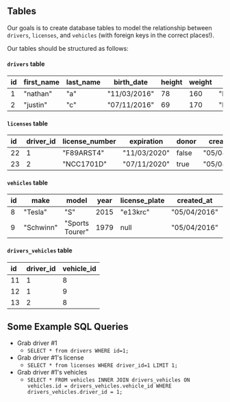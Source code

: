 ## Tables

Our goals is to create database tables to model the relationship between `drivers`, `licenses`, and `vehicles` (with foreign keys in the correct places!).

Our tables should be structured as follows:

#### `drivers` table
| id | first_name | last_name | birth_date | height | weight | hair | eyes | sex | created_at | updated_at |
|:---|------------|-----------|------------|--------|----|------|------|-----|------------|------------|
| 1 | "nathan" | "a" | "11/03/2016" | 78 | 160 | "brown" | "hazel" | "M" | "05/04/2016" | "05/04/2016" |
| 2 | "justin" | "c" | "07/11/2016" | 69 | 170 | "black" | "brown" | "M" | "05/04/2016" | "05/04/2016" |

#### `licenses` table
| id | driver_id | license_number | expiration | donor | created_at | updated_at |
|:---|-----------|----------------|------------|-------|------------|------------|
| 22 | 1 | "F89ARST4" | "11/03/2020" | false | "05/04/2016" | "05/04/2016" |
| 23 | 2 | "NCC1701D" | "07/11/2020" | true | "05/04/2016" | "05/04/2016" |

#### `vehicles` table
| id | make | model | year | license_plate| created_at | updated_at |
|:---|------|-------|------|---------------|-----------|------------|
| 8 | "Tesla" | "S" | 2015 | "e13krc" | "05/04/2016" | "05/04/2016" |
| 9 | "Schwinn" | "Sports Tourer" | 1979 | null | "05/04/2016" | "05/04/2016" |

#### `drivers_vehicles` table
| id | driver_id | vehicle_id |
|:---|-----------|------------|
| 11 | 1 | 8 |
| 12 | 1 | 9 |
| 13 | 2 | 8 |

## Some Example SQL Queries

* Grab driver #1
  * `SELECT * from drivers WHERE id=1;` 
* Grab driver #1's license
  * `SELECT * from licenses WHERE driver_id=1 LIMIT 1;`
* Grab driver #1's vehicles
  * `SELECT * FROM vehicles INNER JOIN drivers_vehicles ON vehicles.id = drivers_vehicles.vehicle_id WHERE drivers_vehicles.driver_id = 1;`
 
